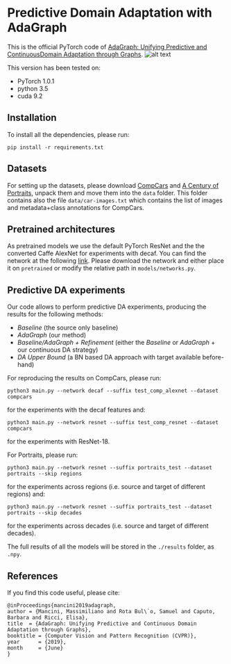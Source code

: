 # Predictive Domain Adaptation with AdaGraph 
This is the official PyTorch code of [AdaGraph: Unifying Predictive and ContinuousDomain Adaptation through Graphs](http://research.mapillary.com/img/publications/CVPR19b.pdf).
![alt text](https://raw.githubusercontent.com/mancinimassimiliano/adagraph/master/img/teaser.png)

This version has been tested on:
* PyTorch 1.0.1
* python 3.5
* cuda 9.2

## Installation
To install all the dependencies, please run:
```
pip install -r requirements.txt
```

## Datasets
For setting up the datasets, please download [CompCars](http://mmlab.ie.cuhk.edu.hk/datasets/comp_cars/index.html) and [A Century of Portraits](http://people.eecs.berkeley.edu/~shiry/projects/yearbooks/yearbooks.html), unpack them and move them into the ```data``` folder. This folder contains also the file ```data/car-images.txt``` which contains the list of images and metadata+class annotations for CompCars.

## Pretrained architectures
As pretrained models we use the default PyTorch ResNet and the the converted Caffe AlexNet for experiments with decaf. You can find the network at the following [link](https://drive.google.com/file/d/1QoVr4qqbc6RPG0XX-H3SwSAabDxr-Is6/view?usp=sharing). Please download the network and either place it on ```pretrained``` or modify the relative path in ```models/networks.py```.


## Predictive DA experiments
Our code allows to perform predictive DA experiments, producing the results for the following methods:

* _Baseline_ (the source only baseline)
* _AdaGraph_ (our method)
* _Baseline/AdaGraph + Refinement_ (either the _Baseline_ or _AdaGraph_ + our continuous DA strategy)
* _DA Upper Bound_ (a BN based DA approach with target available before-hand)

For reproducing the results on CompCars, please run:
```
python3 main.py --network decaf --suffix test_comp_alexnet --dataset compcars
```
for the experiments with the decaf features and:
```
python3 main.py --network resnet --suffix test_comp_resnet --dataset compcars
```
for the experiments with ResNet-18.

For Portraits, please run:
```
python3 main.py --network resnet --suffix portraits_test --dataset portraits --skip regions
```
for the experiments across regions (i.e. source and target of different regions) and:
```
python3 main.py --network resnet --suffix portraits_test --dataset portraits --skip decades
```
for the experiments across decades (i.e. source and target of different decades).

The full results of all the models will be stored in the ```./results``` folder, as ```.npy```.


## References

If you find this code useful, please cite:

    @inProceedings{mancini2019adagraph,
	author = {Mancini, Massimiliano and Rota Bul\`o, Samuel and Caputo, Barbara and Ricci, Elisa},
  	title  = {AdaGraph: Unifying Predictive and Continuous Domain Adaptation through Graphs},
  	booktitle = {Computer Vision and Pattern Recognition (CVPR)},
  	year      = {2019},
  	month     = {June}
    }


